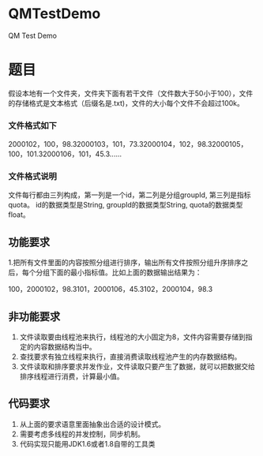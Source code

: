 # QMTestDemo
QM Test Demo

# 题目

假设本地有一个文件夹，文件夹下面有若干文件（文件数大于50小于100），文件的存储格式是文本格式（后缀名是.txt)，文件的大小每个文件不会超过100k。

### 文件格式如下

2000102，100，98.32000103，101，73.32000104，102，98.32000105，100，101.32000106，101，45.3......

### 文件格式说明

文件每行都由三列构成，第一列是一个id，第二列是分组groupId, 第三列是指标quota。
id的数据类型是String, groupId的数据类型String, quota的数据类型float。

## 功能要求

1.把所有文件里面的内容按照分组进行排序，输出所有文件按照分组升序排序之后，每个分组下面的最小指标值。比如上面的数据输出结果为：

100，2000102，98.3101，2000106，45.3102，2000104，98.3

## 非功能要求

1. 文件读取要由线程池来执行，线程池的大小固定为8，文件内容需要存储到指定的内容数据结构当中。
2. 查找要求有独立线程来执行，直接消费读取线程池产生的内存数据结构。
3. 文件读取和排序要求并发作业，文件读取只要产生了数据，就可以把数据交给排序线程进行消费，计算最小值。

## 代码要求

1. 从上面的要求语意里面抽象出合适的设计模式。
2. 需要考虑多线程的并发控制，同步机制。
3. 代码实现只能用JDK1.6或者1.8自带的工具类
